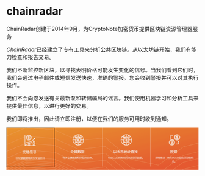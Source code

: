 # chainradar

ChainRadar创建于2014年9月，为CryptoNote加密货币提供区块链资源管理器服务

*‎ChainRadar‎*‎已经建立了专有工具来分析公共区块链。从以太坊链开始，我们有能力检查和报告交易。

我们不断监控新区块，以寻找表明价格可能发生变化的信号。当我们看到它们时，我们会通过电子邮件或短信发送快速，准确的警报。您会收到警报并可以对其执行操作。

我们不会向您发送有关最新泵和转储骗局的谣言。我们使用机器学习和分析工具来提供最佳信息，以进行更好的交易。

我们即将推出，因此请立即注册，以便在我们的服务可用时收到通知。

![image-20220720145450115](image-20220720145450115.png)
